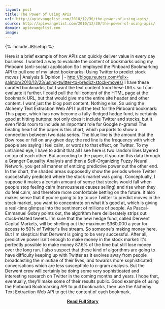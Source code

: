```yaml
---
layout: post
title: The Power of Using APIs
url: http://apievangelist.com/2010/12/30/the-power-of-using-apis/
source: http://apievangelist.com/2010/12/30/the-power-of-using-apis/
domain: apievangelist.com
image: 
---
```

{% include JB/setup %}<p>Here is a brief example of how APIs can quickly deliver value in every day business.
I wanted a way to evaluate the content of bookmarks using my Pinboard (anti-social) application  So I employed the Pinboard Bookmarking API to pull one of my latest bookmarks:
Using Twitter to predict stock moves | Analysis &amp; Opinion | - http://blogs.reuters.com/felix-salmon/2010/12/23/using-twitter-to-predict-stock-moves/
I have these curated bookmarks, but I want the text content from these URLs so I can evaluate it further.
I could pull the full content of the HTML page at the bookmark URL, but that would give me the entire site header and other content.
I want just the blog post content.   Nothing else.
So using the Alchemy Text Extraction Web API I pull the text for the Pinboard bookmark:
This paper, which has now become a fully-fledged hedge fund, is certainly good at hitting buttons: not only does it include Twitter and stocks, but it even finds room to include an important role for Google n-grams!
The beating heart of the paper is this chart, which purports to show a connection between two data series. The blue line is the amount that the Dow rose or fell on any given day; the red line is the frequency with which people are saying I feel calm, or words to that effect, on Twitter.
 To my untrained eye, I have to admit that all I see here is two random lines layered on top of each other. But according to the paper, if you run this data through a Granger Causality Analysis and then a Self-Organizing Fuzzy Neural Network, you get all manner of enticing predictive power out the other end. In the chart, the shaded areas supposedly show the periods where Twitter successfully predicted where the stock market was going.
Conceptually, I suppose it makes a certain amount of sense that stocks would fall when people stop feeling calm (nervousness causes selling) and rise when they do feel calm, and therefore more comfortable betting on the future.
It also makes sense that if you're going to try to use Twitter to predict moves in the stock market, you want to concentrate on what it's good at, which is giving a real-time glimpse into the sentiment of millions of people. As Pascal-Emmanuel Gobry points out, the algorithm here deliberately strips out stock-related tweets.
I'm sure that the new hedge fund, called Derwent Capital Markets, will be shelling out the maximum $360,000 a year for access to 50% of Twitter's live stream. So someone's making money here. But I'm skeptical that Derwent is going to be very successful. After all, predictive power isn't enough to make money in the stock market: it's perfectly possible to make money 87.6% of the time but still lose money over the long run.
I also suspect that these kind of algorithms are going to have difficulty keeping up with Twitter as it evolves away from people broadcasting the minutiae of their lives, and towards more sophisticated conversations which are less susceptible to n-gram analysis. But the Derwent crew will certainly be doing some very sophisticated and interesting research on Twitter in the coming months and years. I hope that, eventually, they'll make some of their results public.
Good example of using the Pinboard Bookmarking API to pull bookmarks, then use the Alchemy Text Extraction Web API to get the content of each bookmark.</p>
<center><p><a href="http://apievangelist.com/2010/12/30/the-power-of-using-apis/" style='padding:25px; font-sze:18px; font-weight: bold;'>Read Full Story</a></p></center>
